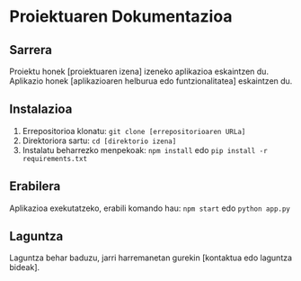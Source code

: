 # Proiektuaren Dokumentazioa

## Sarrera
Proiektu honek [proiektuaren izena] izeneko aplikazioa eskaintzen du. Aplikazio honek [aplikazioaren helburua edo funtzionalitatea] eskaintzen du.

## Instalazioa
1. Errepositorioa klonatu: `git clone [errepositorioaren URLa]`
2. Direktoriora sartu: `cd [direktorio izena]`
3. Instalatu beharrezko menpekoak: `npm install` edo `pip install -r requirements.txt`

## Erabilera
Aplikazioa exekutatzeko, erabili komando hau: `npm start` edo `python app.py`

## Laguntza
Laguntza behar baduzu, jarri harremanetan gurekin [kontaktua edo laguntza bideak].